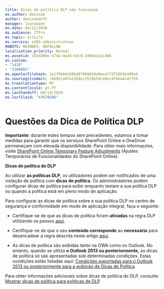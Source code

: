 ```yaml
---
title: Dicas de política DLP não funcionam
ms.author: deniseb
author: denisebmsft
manager: laurawims
ms.date: 04/21/2020
ms.audience: ITPro
ms.topic: article
ms.service: o365-administration
ROBOTS: NOINDEX, NOFOLLOW
localization_priority: Normal
ms.assetid: c03d30be-474a-4a34-b3c0-240eb2a2c466
ms.custom:
- "1428"
- "3200001"
ms.openlocfilehash: 1e1f9b84cb8bd07468d3da0eeaff3716b9a309a4
ms.sourcegitcommit: c6692ce0fa1358ec3529e59ca0ecdfdea4cdc759
ms.translationtype: MT
ms.contentlocale: pt-PT
ms.lasthandoff: 09/14/2020
ms.locfileid: "47679596"
---
```

# <a name="dlp-policy-tip-issues"></a>Questões da Dica de Política DLP

**Importante**: durante estes tempos sem precedentes, estamos a tomar medidas para garantir que os serviços SharePoint Online e OneDrive permaneçam com elevada disponibilidade. Para obter mais informações, visite [SharePoint Online Temporary Feature Adjustments](https://aka.ms/ODSPAdjustments) (Ajustes Temporários de Funcionalidades do SharePoint Online).

**Dicas de política do DLP**

Ao utilizar **as políticas DLP,** os utilizadores podem ser notificados de uma violação de política com **dicas de política**. Os administradores podem configurar dicas de política para exibir enquanto testam a sua política DLP ou quando a política está em pleno modo de aplicação.
  
Para configurar as dicas de política sobre a sua política DLP no centro de segurança e conformidade em modo de aplicação integral, faça o seguinte:
  
- Certifique-se de que as dicas de política foram **ativadas** na regra DLP utilizando os passos [aqui](https://docs.microsoft.com/microsoft-365/compliance/use-notifications-and-policy-tips).

- Certifique-se de que o seu **conteúdo corresponde** ao **necessário** para desencadear a regra descrita neste artigo [aqui](https://docs.microsoft.com/microsoft-365/compliance/sensitive-information-type-entity-definitions).

- As dicas de política são exibidas tanto na OWA como no Outlook. No entanto, quando se utiliza **o Outlook 2013 ou posteriormente,** as dicas de política só são apresentadas sob determinadas condições. Estas condições estão listadas aqui: [Condições suportadas para o Outlook 2013 ou posteriormente para a exibição de Dicas de Política](https://docs.microsoft.com/microsoft-365/compliance/use-notifications-and-policy-tips)

Para obter informações adicionais sobre dicas de política do DLP, consulte: [Mostrar dicas de política para políticas de DLP](https://docs.microsoft.com/microsoft-365/compliance/use-notifications-and-policy-tips)
  